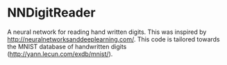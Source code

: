 # NNDigitReader
A neural network for reading hand written digits. This was inspired by http://neuralnetworksanddeeplearning.com/. This code is tailored towards the MNIST database of handwritten digits (http://yann.lecun.com/exdb/mnist/).
